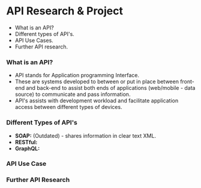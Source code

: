 # API Research & Project

- What is an API?
- Different types of API's.
- API Use Cases.
- Further API research.

### What is an API?
- API stands for Application programming Interface. 
- These are systems developed to between or put in place between front-end and back-end to assist both ends of applications (web/mobile - data source) to communicate and pass information.
- API's assists with development workload and facilitate application access between different types of devices. 

### Different Types of API's
- **SOAP:** (Outdated) - shares information in clear text XML.
- **RESTful:**
- **GraphQL:**


### API Use Case



### Further API Research
